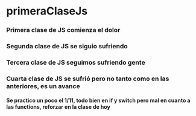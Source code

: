 # primeraClaseJs
### Primera clase de JS comienza el dolor
### Segunda clase de JS se siguio sufriendo
### Tercera clase de JS seguimos sufriendo gente
### Cuarta clase de JS se sufrió pero no tanto como en las anteriores, es un avance
#### Se practico un poco el 1/11, todo bien en if y switch pero mal en cuanto a las functions, reforzar en la clase de hoy